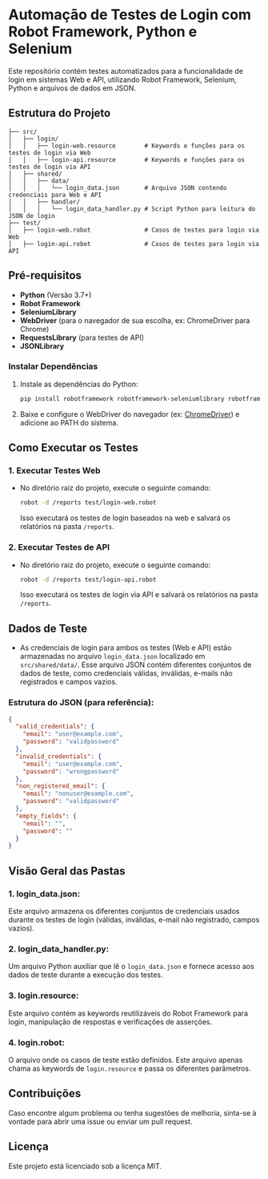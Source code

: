 
# Automação de Testes de Login com Robot Framework, Python e Selenium

Este repositório contém testes automatizados para a funcionalidade de login em sistemas Web e API, utilizando Robot Framework, Selenium, Python e arquivos de dados em JSON.

## Estrutura do Projeto

```
├── src/
│   ├── login/
│   │   ├── login-web.resource        # Keywords e funções para os testes de login via Web
│   │   ├── login-api.resource        # Keywords e funções para os testes de login via API
│   ├── shared/
│   │   ├── data/
│   │   │   └── login_data.json       # Arquivo JSON contendo credenciais para Web e API
│   │   ├── handler/
│   │   │   └── login_data_handler.py # Script Python para leitura do JSON de login
├── test/
│   ├── login-web.robot               # Casos de testes para login via Web
│   ├── login-api.robot               # Casos de testes para login via API
```

## Pré-requisitos

- **Python** (Versão 3.7+)
- **Robot Framework**
- **SeleniumLibrary**
- **WebDriver** (para o navegador de sua escolha, ex: ChromeDriver para Chrome)
- **RequestsLibrary** (para testes de API)
- **JSONLibrary**

### Instalar Dependências

1. Instale as dependências do Python:
   ```bash
   pip install robotframework robotframework-seleniumlibrary robotframework-requests robotframework-jsonlibrary
   ```

2. Baixe e configure o WebDriver do navegador (ex: [ChromeDriver](https://sites.google.com/a/chromium.org/chromedriver/)) e adicione ao PATH do sistema.

## Como Executar os Testes

### 1. **Executar Testes Web**

- No diretório raiz do projeto, execute o seguinte comando:
   ```bash
   robot -d /reports test/login-web.robot
   ```
   Isso executará os testes de login baseados na web e salvará os relatórios na pasta `/reports`.

### 2. **Executar Testes de API**

- No diretório raiz do projeto, execute o seguinte comando:
   ```bash
   robot -d /reports test/login-api.robot
   ```
   Isso executará os testes de login via API e salvará os relatórios na pasta `/reports`.

## Dados de Teste

- As credenciais de login para ambos os testes (Web e API) estão armazenadas no arquivo `login_data.json` localizado em `src/shared/data/`. Esse arquivo JSON contém diferentes conjuntos de dados de teste, como credenciais válidas, inválidas, e-mails não registrados e campos vazios.

### Estrutura do JSON (para referência):
```json
{
  "valid_credentials": {
    "email": "user@example.com",
    "password": "validpassword"
  },
  "invalid_credentials": {
    "email": "user@example.com",
    "password": "wrongpassword"
  },
  "non_registered_email": {
    "email": "nonuser@example.com",
    "password": "validpassword"
  },
  "empty_fields": {
    "email": "",
    "password": ""
  }
}
```

## Visão Geral das Pastas

### 1. **login_data.json**:
Este arquivo armazena os diferentes conjuntos de credenciais usados durante os testes de login (válidas, inválidas, e-mail não registrado, campos vazios).

### 2. **login_data_handler.py**:
Um arquivo Python auxiliar que lê o `login_data.json` e fornece acesso aos dados de teste durante a execução dos testes.

### 3. **login.resource**:
Este arquivo contém as keywords reutilizáveis do Robot Framework para login, manipulação de respostas e verificações de asserções.

### 4. **login.robot**:
O arquivo onde os casos de teste estão definidos. Este arquivo apenas chama as keywords de `login.resource` e passa os diferentes parâmetros.

## Contribuições

Caso encontre algum problema ou tenha sugestões de melhoria, sinta-se à vontade para abrir uma issue ou enviar um pull request.

## Licença

Este projeto está licenciado sob a licença MIT.
